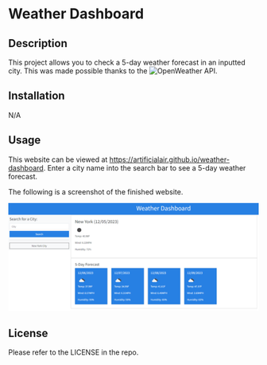 # Weather Dashboard

## Description

This project allows you to check a 5-day weather forecast in an inputted city.  This was made possible thanks to the ![OpenWeather API](https://openweathermap.org/api).

## Installation

N/A

## Usage

This website can be viewed at https://artificialair.github.io/weather-dashboard.  Enter a city name into the search bar to see a 5-day weather forecast.

The following is a screenshot of the finished website.

![This is a screenshot of the finished website.](assets/images/website-preview.png)

## License

Please refer to the LICENSE in the repo.